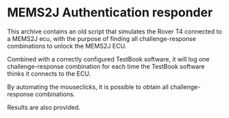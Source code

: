 # MEMS2J Authentication responder
This archive contains an old script that simulates the Rover T4
connected to a MEMS2J ecu, with the purpose of finding all 
challenge-response combinations to unlock the MEMS2J ECU.

Combined with a correctly configured TestBook software, it will log
one challenge-response combination for each time the TestBook software
thinks it connects to the ECU.

By automating the mouseclicks, it is possible to obtain all 
challenge-response combinations.

Results are also provided.
